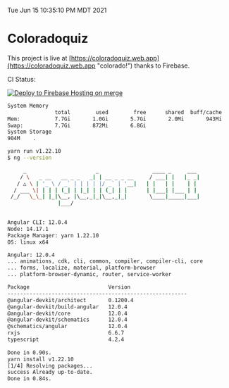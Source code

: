 Tue Jun 15 10:35:10 PM MDT 2021

# Coloradoquiz


This project is live at [https://coloradoquiz.web.app](https://coloradoquiz.web.app "colorado!") thanks to Firebase.

CI Status: 

[![Deploy to Firebase Hosting on merge](https://github.com/teamkushal/coloradoquiz/actions/workflows/firebase-hosting-merge.yml/badge.svg)](https://github.com/teamkushal/coloradoquiz/actions/workflows/firebase-hosting-merge.yml)

```bash
System Memory
               total        used        free      shared  buff/cache   available
Mem:           7.7Gi       1.0Gi       5.7Gi       2.0Mi       943Mi       6.3Gi
Swap:          7.7Gi       872Mi       6.8Gi
System Storage
904M	.
```
```bash
yarn run v1.22.10
$ ng --version

     _                      _                 ____ _     ___
    / \   _ __   __ _ _   _| | __ _ _ __     / ___| |   |_ _|
   / △ \ | '_ \ / _` | | | | |/ _` | '__|   | |   | |    | |
  / ___ \| | | | (_| | |_| | | (_| | |      | |___| |___ | |
 /_/   \_\_| |_|\__, |\__,_|_|\__,_|_|       \____|_____|___|
                |___/
    

Angular CLI: 12.0.4
Node: 14.17.1
Package Manager: yarn 1.22.10
OS: linux x64

Angular: 12.0.4
... animations, cdk, cli, common, compiler, compiler-cli, core
... forms, localize, material, platform-browser
... platform-browser-dynamic, router, service-worker

Package                         Version
---------------------------------------------------------
@angular-devkit/architect       0.1200.4
@angular-devkit/build-angular   12.0.4
@angular-devkit/core            12.0.4
@angular-devkit/schematics      12.0.4
@schematics/angular             12.0.4
rxjs                            6.6.7
typescript                      4.2.4
    
Done in 0.90s.
yarn install v1.22.10
[1/4] Resolving packages...
success Already up-to-date.
Done in 0.84s.
```
